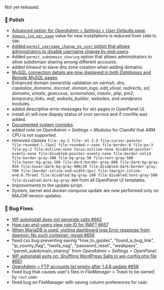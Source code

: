 Not yet released.

### 💅 Polish
- [Advanced option for *OpenAdmin > Settings > User Defaults* page](/docs/admin/settings/defaults).
- [`domain_log_per_page`](https://dev.openpanel.com/cli/config.html#domain-log-per-page) value for new installations is reduced from `1000` to `500`.
- [Added `permit_username_change_by_user` option that allows administrators to disable username change by end-users](https://dev.openpanel.com/cli/config.html#permit-username-change-by-user).
- Added `permit_subdomain_sharing` option that allows administrators to allow subdomain sharing among different accounts.
- added timeout to slave dns zone creation when adding domains.
- [MySQL connection details are now displayed in both *Databases* and *Remote MySQL* pages](https://i.postimg.cc/S4ZCzNkk/2025-08-25-16-20.png).
- Enhanced domain ownership validation on *varnish*, *dns*, *capitalize_domains*, *docroot*, *domain_logs*, *edit_vhost*, *redirects*, *ssl*, *domains*, *emails*, *goaccess*, *screenshots*, *mautic*, *php*, *pm2*, *temporary_links*, *waf*, *website_builder*, *websites*, and *wordpress* modules.
- added descriptive error messages for `403` pages in OpenPanel UI.
- install.sh will now dispaly status of cron service and if cronfile was added.
- [Documented system cronjobs](https://dev.openpanel.com/crons.html).
- added note on *OpenAdmin > Settings > Modules* for ClamAV that ARM CPU is not supported.
- removed classes `file:-my-2 file:-ml-2.5 file:cursor-pointer file:rounded-l-[5px] file:rounded-r-none file:border-0 file:px-3 file:py-2 file:outline-none focus:outline-none disabled:pointer-events-none file:disabled:pointer-events-none file:border-solid file:border-gray-300 file:bg-gray-50 file:text-gray-500 file:hover:bg-gray-100 file:dark:border-gray-800 file:dark:bg-gray-950 file:hover:dark:bg-gray-900/20 file:disabled:dark:border-gray-700 file:[border-inline-end-width:1px] file:[margin-inline-end:0.75rem] file:disabled:bg-gray-100 file:disabled:text-gray-500 file:disabled:dark:bg-gray-800` from all OpenPanel UI templates.
- Improvements to the update script.
- System, kernel and docker-compose update are now performed only on *MAJOR* version updates.

### 🐛 Bug Fixes
- [WP autoinstall does not generate salts #662](https://github.com/stefanpejcic/OpenPanel/issues/662)
- [How can end-users view rule ID for WAF? #657](https://github.com/stefanpejcic/OpenPanel/issues/657)
- [When MariaDB is used, visiting dashboard logs Error response from daemon: No such container: mysql #656](https://github.com/stefanpejcic/OpenPanel/issues/656)
- fixed css bug preventing saving "how_to_guides", "found_a_bug_link", "ip_county_flag", "twofa_nag", "password_reset", "weakpass", "permit_subdomain_sharing" from *OpenAdmin > Settings > OpenPanel*.
- [WP autoinstall exits on: Shuffling WordPress Salts in wp-config.php file #661](https://github.com/stefanpejcic/OpenPanel/issues/661)
- [OpenAdmin > FTP accounts list empty after 1.4.8 update #658](https://github.com/stefanpejcic/OpenPanel/issues/658)
- fixed bug that causes user's files in *FileManager > Trash* to be owned by `root` user.
- fixed bug on FileManager with saving column preferences for user.
